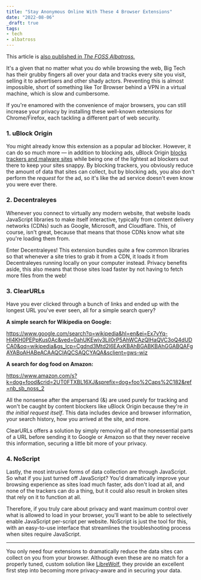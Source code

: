 ```yaml
---
title: "Stay Anonymous Online With These 4 Browser Extensions"
date: "2022-08-06"
_draft: true
tags:
- tech
- albatross
---
```


This article is [also published in *The FOSS Albatross.*](https://medium.com/the-foss-albatross/stay-anonymous-online-with-these-4-browser-extensions-f032c43f2bb)

It's a given that no matter what you do while browsing the web, Big Tech has their grubby fingers all over your data and tracks every site you visit, selling it to advertisers and other shady actors. Preventing this is almost impossible, short of something like Tor Browser behind a VPN in a virtual machine, which is slow and cumbersome.

<!-- more -->

If you're enamored with the convenience of major browsers, you can still increase your privacy by installing these well-known extensions for Chrome/Firefox, each tackling a different part of web security.

### 1. uBlock Origin 

You might already know this extension as a popular ad blocker. However, it can do so much more — in addition to blocking ads, uBlock Origin [blocks trackers and malware sites](https://github.com/gorhill/uBlock) while being one of the lightest ad blockers out there to keep your sites snappy. By blocking trackers, you obviously reduce the amount of data that sites can collect, but by blocking ads, you also don't perform the *request* for the ad, so it's like the ad service doesn't even know you were ever there.

### 2. Decentraleyes 

Whenever you connect to virtually any modern website, that website loads JavaScript libraries to make itself interactive, typically from content delivery networks (CDNs) such as Google, Microsoft, and Cloudflare. This, of course, isn't great, because that means that those CDNs know what site you're loading them from.

Enter Decentraleyes! This extension bundles quite a few common libraries so that whenever a site tries to grab it from a CDN, it loads it from Decentraleyes running locally on your computer instead. Privacy benefits aside, this also means that those sites load faster by not having to fetch more files from the web!

### 3. ClearURLs 

Have you ever clicked through a bunch of links and ended up with the longest URL you've ever seen, all for a simple search query?

**A simple search for Wikipedia on Google:**

https://www.google.com/search?q=wikipedia&hl=en&ei=Ex7vYq-HI4KH0PEPpKus0Ac&ved=0ahUKEwjv3Lil0rP5AhWCAzQIHaQVC3oQ4dUDCA0&oq=wikipedia&gs_lcp=Cgdnd3Mtd2l6EAxKBAhBGABKBAhGGABQAFgAYABoAHABeACAAQCIAQCSAQCYAQA&sclient=gws-wiz

**A search for dog food on Amazon:**

https://www.amazon.com/s?k=dog+food&crid=2UT0FTXBL16XJ&sprefix=dog+foo%2Caps%2C182&ref=nb_sb_noss_2

All the nonsense after the ampersand (&) are used purely for tracking and won't be caught by content blockers like uBlock Origin because they're *in the initial request itself*. This data includes device and browser information, your search history, how you arrived at the site, and more.

ClearURLs offers a solution by simply removing all of the nonessential parts of a URL before sending it to Google or Amazon so that they never receive this information, securing a little bit more of your privacy.

### 4. NoScript 

Lastly, the most intrusive forms of data collection are through JavaScript. So what if you just turned off JavaScript? You'd dramatically improve your browsing experience as sites load much faster, ads don't load at all, and none of the trackers can do a thing, but it could also result in broken sites that rely on it to function at all.

Therefore, if you truly care about privacy and want maximum control over what is allowed to load in your browser, you'll want to be able to selectively enable JavaScript per-script per website. NoScript is just the tool for this, with an easy-to-use interface that streamlines the troubleshooting process when sites require JavaScript.

------

You only need four extensions to dramatically reduce the data sites can collect on you from your browser. Although even these are no match for a properly tuned, custom solution like [LibreWolf](https://librewolf.net/), they provide an excellent first step into becoming more privacy-aware and in securing your data.
